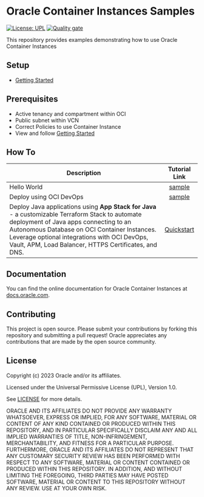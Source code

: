 # Oracle Container Instances Samples 

[![License: UPL](https://img.shields.io/badge/license-UPL-green)](https://img.shields.io/badge/license-UPL-green) [![Quality gate](https://sonarcloud.io/api/project_badges/quality_gate?project=oracle-devrel_oci-container-instances-examples)](https://sonarcloud.io/dashboard?id=oracle-devrel_oci-container-instances-examples)

This repository provides examples demonstrating how to use Oracle Container Instances 

## Setup 
* [Getting Started](GETTINGSTARTED.md)

## Prerequisites
* Active tenancy and compartment within OCI
* Public subnet within VCN
* Correct Policies to use Container Instance
* View and follow [Getting Started](GETTINGSTARTED.md)  

## How To
| Description                                          |         Tutorial Link          |  
|------------------------------------------------------|:------------------------------:|
| Hello World                                          | [sample](./samples/helloworld) |
| Deploy using OCI DevOps                              | [sample](https://github.com/oracle-devrel/oci-devops-examples/tree/main/oci-deployment-examples/oci-devops-deploy-containerinstance)|
| Deploy Java applications using **App Stack for Java** - a customizable Terraform Stack to automate deployment of Java apps connecting to an Autonomous Database on OCI Container Instances. Leverage optional integrations with OCI DevOps, Vault, APM, Load Balancer, HTTPS Certificates, and DNS.   | [Quickstart](https://github.com/oracle-quickstart/appstack)|

## Documentation

You can find the online documentation for Oracle Container Instances at [docs.oracle.com](https://www.oracle.com/cloud/cloud-native/container-instances/). 

## Contributing
This project is open source.  Please submit your contributions by forking this repository and submitting a pull request!  Oracle appreciates any contributions that are made by the open source community.

## License
Copyright (c) 2023 Oracle and/or its affiliates.

Licensed under the Universal Permissive License (UPL), Version 1.0.

See [LICENSE](LICENSE) for more details.

ORACLE AND ITS AFFILIATES DO NOT PROVIDE ANY WARRANTY WHATSOEVER, EXPRESS OR IMPLIED, FOR ANY SOFTWARE, MATERIAL OR CONTENT OF ANY KIND CONTAINED OR PRODUCED WITHIN THIS REPOSITORY, AND IN PARTICULAR SPECIFICALLY DISCLAIM ANY AND ALL IMPLIED WARRANTIES OF TITLE, NON-INFRINGEMENT, MERCHANTABILITY, AND FITNESS FOR A PARTICULAR PURPOSE.  FURTHERMORE, ORACLE AND ITS AFFILIATES DO NOT REPRESENT THAT ANY CUSTOMARY SECURITY REVIEW HAS BEEN PERFORMED WITH RESPECT TO ANY SOFTWARE, MATERIAL OR CONTENT CONTAINED OR PRODUCED WITHIN THIS REPOSITORY. IN ADDITION, AND WITHOUT LIMITING THE FOREGOING, THIRD PARTIES MAY HAVE POSTED SOFTWARE, MATERIAL OR CONTENT TO THIS REPOSITORY WITHOUT ANY REVIEW. USE AT YOUR OWN RISK. 
